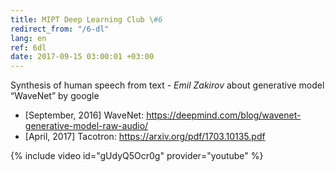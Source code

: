 ```yaml
---
title: MIPT Deep Learning Club \#6
redirect_from: "/6-dl"
lang: en
ref: 6dl
date: 2017-09-15 03:00:01 +03:00
---
```


Synthesis of human speech from text - _Emil Zakirov_ about generative model “WaveNet” by google

- [September, 2016] WaveNet: https://deepmind.com/blog/wavenet-generative-model-raw-audio/
- [April, 2017] Tacotron: https://arxiv.org/pdf/1703.10135.pdf

{% include video id="gUdyQ5Ocr0g" provider="youtube" %}
